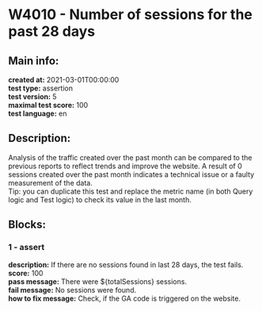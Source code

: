 # W4010 - Number of sessions for the past 28 days  
## Main info:  
**created at:** 2021-03-01T00:00:00  
**test type:** assertion  
**test version:** 5  
**maximal test score:** 100  
**test language:** en  
## Description:  
Analysis of the traffic created over the past month can be compared to the previous reports to reflect trends and improve the website. A result of 0 sessions created over the past month indicates a technical issue or a faulty measurement of the data. <br>Tip: you can duplicate this test and replace the metric name (in both Query logic and Test logic) to check its value in the last month.  
## Blocks:  
### 1 - assert
**description:** If there are no sessions found in last 28 days, the test fails.  
**score:** 100  
**pass message:** There were ${totalSessions} sessions.  
**fail message:** No sessions were found.  
**how to fix message:** Check, if the GA code is triggered on the website.  
